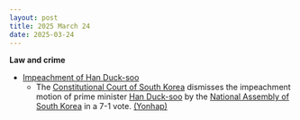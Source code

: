 ```yaml
---
layout: post
title: 2025 March 24
date: 2025-03-24
---
```



**Law and crime**

* [Impeachment of Han Duck-soo](https://en.wikipedia.org/wiki/Impeachment_of_Han_Duck-soo "Impeachment of Han Duck-soo")
  + The [Constitutional Court of South Korea](https://en.wikipedia.org/wiki/Constitutional_Court_of_South_Korea "Constitutional Court of South Korea") dismisses the impeachment motion of prime minister [Han Duck-soo](https://en.wikipedia.org/wiki/Han_Duck-soo "Han Duck-soo") by the [National Assembly of South Korea](https://en.wikipedia.org/wiki/National_Assembly_of_South_Korea "National Assembly of South Korea") in a 7-1 vote. [(Yonhap)](https://www.yna.co.kr/view/AKR20250324046552004)
